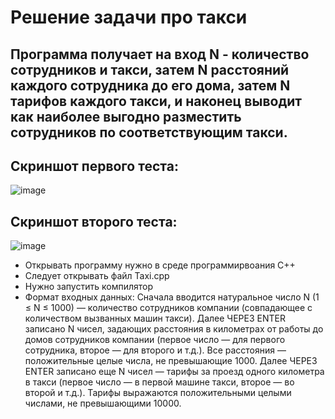 # Решение задачи про такси
## Программа получает на вход N - количество сотрудников и такси, затем N расстояний каждого сотрудника до его дома, затем N тарифов каждого такси, и наконец выводит как наиболее выгодно разместить сотрудников по соответствующим такси.
## Скриншот первого теста:
![image](https://user-images.githubusercontent.com/90555557/137640169-1a71896a-4d22-4658-938f-fabc8ff26870.png)
## Скриншот второго теста:
![image](https://user-images.githubusercontent.com/90555557/137640191-29deb2c3-99f4-4d34-bcb3-6d343c717f89.png)
- Открывать программу нужно в среде программирвоания С++
- Следует открывать файл Taxi.cpp 
- Нужно запустить компилятор
- Формат входных данных:
Сначала вводится натуральное число N (1 ≤ N ≤ 1000) — количество сотрудников компании (совпадающее с количеством вызванных машин такси).
Далее ЧЕРЕЗ ENTER записано N чисел, задающих расстояния в километрах от работы до
домов сотрудников компании (первое число — для первого сотрудника, второе — для второго и т.д.). Все расстояния — положительные целые числа, не превышающие 1000.
Далее ЧЕРЕЗ ENTER записано еще N чисел — тарифы за проезд одного километра в такси (первое число — в первой машине такси, 
второе — во второй и т.д.). Тарифы выражаются положительными целыми числами, не превышающими 10000.
